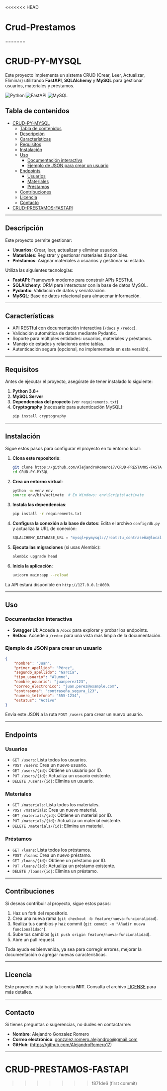 <<<<<<< HEAD
# Crud-Prestamos
=======
# CRUD-PY-MYSQL

Este proyecto implementa un sistema CRUD (Crear, Leer, Actualizar, Eliminar) utilizando **FastAPI**, **SQLAlchemy** y **MySQL** para gestionar usuarios, materiales y préstamos.

![Python](https://img.shields.io/badge/python-3670A0?style=for-the-badge&logo=python&logoColor=ffdd54)
![FastAPI](https://img.shields.io/badge/FastAPI-005571?style=for-the-badge&logo=fastapi)
![MySQL](https://img.shields.io/badge/mysql-4479A1.svg?style=for-the-badge&logo=mysql&logoColor=white)

## Tabla de contenidos

- [CRUD-PY-MYSQL](#crud-py-mysql)
  - [Tabla de contenidos](#tabla-de-contenidos)
  - [Descripción](#descripción)
  - [Características](#características)
  - [Requisitos](#requisitos)
  - [Instalación](#instalación)
  - [Uso](#uso)
    - [Documentación interactiva](#documentación-interactiva)
    - [Ejemplo de JSON para crear un usuario](#ejemplo-de-json-para-crear-un-usuario)
  - [Endpoints](#endpoints)
    - [Usuarios](#usuarios)
    - [Materiales](#materiales)
    - [Préstamos](#préstamos)
  - [Contribuciones](#contribuciones)
  - [Licencia](#licencia)
  - [Contacto](#contacto)
- [CRUD-PRESTAMOS-FASTAPI](#crud-prestamos-fastapi)

---

## Descripción

Este proyecto permite gestionar:
- **Usuarios**: Crear, leer, actualizar y eliminar usuarios.
- **Materiales**: Registrar y gestionar materiales disponibles.
- **Préstamos**: Asignar materiales a usuarios y gestionar su estado.

Utiliza las siguientes tecnologías:
- **FastAPI**: Framework moderno para construir APIs RESTful.
- **SQLAlchemy**: ORM para interactuar con la base de datos MySQL.
- **Pydantic**: Validación de datos y serialización.
- **MySQL**: Base de datos relacional para almacenar información.

---

## Características

- API RESTful con documentación interactiva (`/docs` y `/redoc`).
- Validación automática de datos mediante Pydantic.
- Soporte para múltiples entidades: usuarios, materiales y préstamos.
- Manejo de estados y relaciones entre tablas.
- Autenticación segura (opcional, no implementada en esta versión).

---

## Requisitos

Antes de ejecutar el proyecto, asegúrate de tener instalado lo siguiente:

1. **Python 3.8+**
2. **MySQL Server**
3. **Dependencias del proyecto** (ver `requirements.txt`)
4. **Cryptography** (necesario para autenticación MySQL):
   ```bash
   pip install cryptography
   ```

---

## Instalación

Sigue estos pasos para configurar el proyecto en tu entorno local:

1. **Clona este repositorio**:
   ```bash
   git clone https://github.com/AlejandroRomero17/CRUD-PRESTAMOS-FASTAPI
   cd CRUD-PY-MYSQL
   ```

2. **Crea un entorno virtual**:
   ```bash
   python -m venv env
   source env/bin/activate  # En Windows: env\Scripts\activate
   ```

3. **Instala las dependencias**:
   ```bash
   pip install -r requirements.txt
   ```

4. **Configura la conexión a la base de datos**:
   Edita el archivo `config/db.py` y actualiza la URL de conexión:
   ```python
   SQLALCHEMY_DATABASE_URL = "mysql+pymysql://root:tu_contraseña@localhost:3306/base_prueba"
   ```

5. **Ejecuta las migraciones** (si usas Alembic):
   ```bash
   alembic upgrade head
   ```

6. **Inicia la aplicación**:
   ```bash
   uvicorn main:app --reload
   ```

La API estará disponible en `http://127.0.0.1:8000`.

---

## Uso

### Documentación interactiva

- **Swagger UI**: Accede a `/docs` para explorar y probar los endpoints.
- **ReDoc**: Accede a `/redoc` para una vista más limpia de la documentación.

### Ejemplo de JSON para crear un usuario

```json
{
    "nombre": "Juan",
    "primer_apellido": "Pérez",
    "segundo_apellido": "García",
    "tipo_usuario": "Alumno",
    "nombre_usuario": "juanperez123",
    "correo_electronico": "juan.perez@example.com",
    "contrasena": "contraseña_segura_123",
    "numero_telefono": "555-1234",
    "estatus": "Activo"
}
```

Envía este JSON a la ruta `POST /users` para crear un nuevo usuario.

---

## Endpoints

### Usuarios
- `GET /users`: Lista todos los usuarios.
- `POST /users`: Crea un nuevo usuario.
- `GET /users/{id}`: Obtiene un usuario por ID.
- `PUT /users/{id}`: Actualiza un usuario existente.
- `DELETE /users/{id}`: Elimina un usuario.

### Materiales
- `GET /materials`: Lista todos los materiales.
- `POST /materials`: Crea un nuevo material.
- `GET /materials/{id}`: Obtiene un material por ID.
- `PUT /materials/{id}`: Actualiza un material existente.
- `DELETE /materials/{id}`: Elimina un material.

### Préstamos
- `GET /loans`: Lista todos los préstamos.
- `POST /loans`: Crea un nuevo préstamo.
- `GET /loans/{id}`: Obtiene un préstamo por ID.
- `PUT /loans/{id}`: Actualiza un préstamo existente.
- `DELETE /loans/{id}`: Elimina un préstamo.

---

## Contribuciones

Si deseas contribuir al proyecto, sigue estos pasos:

1. Haz un fork del repositorio.
2. Crea una nueva rama (`git checkout -b feature/nueva-funcionalidad`).
3. Realiza tus cambios y haz commit (`git commit -m "Añadir nueva funcionalidad"`).
4. Sube tus cambios (`git push origin feature/nueva-funcionalidad`).
5. Abre un pull request.

Toda ayuda es bienvenida, ya sea para corregir errores, mejorar la documentación o agregar nuevas características.

---

## Licencia

Este proyecto está bajo la licencia **MIT**. Consulta el archivo [LICENSE](LICENSE) para más detalles.

---

## Contacto

Si tienes preguntas o sugerencias, no dudes en contactarme:

- **Nombre**: Alejandro Gonzalez Romero
- **Correo electrónico**: gonzalez.romero.alejandroo@gmail.com
- **GitHub**: (https://github.com/AlejandroRomero17)

---
# CRUD-PRESTAMOS-FASTAPI
>>>>>>> f871de6 (first commit)

